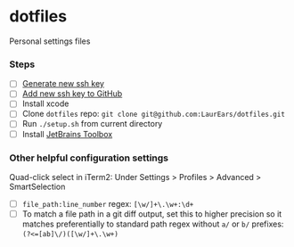 # dotfiles
Personal settings files

### Steps
- [ ] [Generate new ssh key](https://docs.github.com/en/authentication/connecting-to-github-with-ssh/generating-a-new-ssh-key-and-adding-it-to-the-ssh-agent)
- [ ] [Add new ssh key to GitHub](https://docs.github.com/en/authentication/connecting-to-github-with-ssh/adding-a-new-ssh-key-to-your-github-account)
- [ ] Install xcode
- [ ] Clone `dotfiles` repo: `git clone git@github.com:LaurEars/dotfiles.git`
- [ ] Run `./setup.sh` from current directory
- [ ] Install [JetBrains Toolbox](https://www.jetbrains.com/toolbox-app/)

### Other helpful configuration settings
Quad-click select in iTerm2: Under Settings > Profiles > Advanced > SmartSelection
- [ ] `file_path:line_number` regex: `[\w/]+\.\w+:\d+`
- [ ] To match a file path in a git diff output, set this to higher precision so it matches preferentially to standard path regex without `a/` or `b/` prefixes: `(?<=[ab]\/)([\w/]+\.\w+)`
